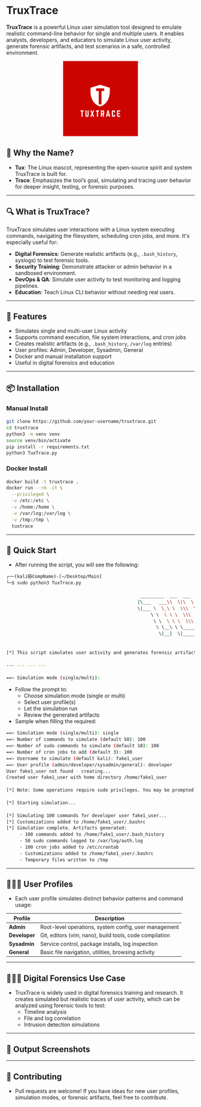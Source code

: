 # TruxTrace

**TruxTrace** is a powerful Linux user simulation tool designed to emulate realistic command-line behavior for single and multiple users. It enables analysts, developers, and educators to simulate Linux user activity, generate forensic artifacts, and test scenarios in a safe, controlled environment.
<p align="center">
  <img src="assets/TuxTrace.png" alt="TruxTrace banner" width="200"/>
</p>

## 🐧 Why the Name?

- **Tux**: The Linux mascot, representing the open-source spirit and system TruxTrace is built for.
- **Trace**: Emphasizes the tool’s goal, simulating and tracing user behavior for deeper insight, testing, or forensic purposes.

---

## 🔍 What is TruxTrace?

TruxTrace simulates user interactions with a Linux system executing commands, navigating the filesystem, scheduling cron jobs, and more. It's especially useful for:

- **Digital Forensics**: Generate realistic artifacts (e.g., `.bash_history`, syslogs) to test forensic tools.
- **Security Training**: Demonstrate attacker or admin behavior in a sandboxed environment.
- **DevOps & QA**: Simulate user activity to test monitoring and logging pipelines.
- **Education**: Teach Linux CLI behavior without needing real users.

---

## 🚀 Features

- Simulates single and multi-user Linux activity
- Supports command execution, file system interactions, and cron jobs
- Creates realistic artifacts (e.g., `.bash_history`, `/var/log` entries)
- User profiles: Admin, Developer, Sysadmin, General
- Docker and manual installation support
- Useful in digital forensics and education

---

## 📦 Installation

### Manual Install
```bash
git clone https://github.com/your-username/truxtrace.git
cd truxtrace
python3 -m venv venv
source venv/bin/activate
pip install -r requirements.txt
python3 TuxTrace.py
```

### Docker Install
```bash
docker build -t truxtrace .
docker run --rm -it \
  --privileged \
  -v /etc:/etc \
  -v /home:/home \
  -v /var/log:/var/log \
  -v /tmp:/tmp \
  tuxtrace
```
---

## 🔧 Quick Start
- After running the script, you will see the following:
```bash
┌──(kali㉿CompName)-[~/Desktop/Main]
└─$ sudo python3 TuxTrace.py
                                                                                                                                                                                            
                                                  _________  ___  ___     ___    ___ _________  ________  ________  ________  _______                                                       
                                                 |\___   ___\\  \|\  \   |\  \  /  /|\___   ___\\   __  \|\   __  \|\   ____\|\  ___ \                                                      
                                                 \|___ \  \_\ \  \\\  \  \ \  \/  / ||___ \  \_\ \  \|\  \ \  \|\  \ \  \___|\ \   __/|                                                     
                                                      \ \  \ \ \  \\\  \  \ \    / /     \ \  \ \ \   _  _\ \   __  \ \  \    \ \  \_|/__                                                   
                                                       \ \  \ \ \  \\\  \  /     \/       \ \  \ \ \  \\  \\ \  \ \  \ \  \____\ \  \_|\ \                                                  
                                                        \ \__\ \ \_______\/  /\   \        \ \__\ \ \__\\ _\\ \__\ \__\ \_______\ \_______\                                                 
                                                         \|__|  \|_______/__/ /\ __\        \|__|  \|__|\|__|\|__|\|__|\|_______|\|_______|                                                 
                                                                         |__|/ \|__|                                                                                                        
                                                                                                                                                                                            
[*] This script simulates user activity and generates forensic artifacts.

--- --- --- ---

==> Simulation mode (single/multi):
```
- Follow the prompt to:
  - Choose simulation mode (single or multi)
  - Select user profile(s)
  - Let the simulation run
  - Review the generated artifacts
- Sample when filling the required:
```bash
==> Simulation mode (single/multi): single
==> Number of commands to simulate (default 50): 100
==> Number of sudo commands to simulate (default 10): 100
==> Number of cron jobs to add (default 3): 100
==> Username to simulate (default kali): fake1_user
==> User profile (admin/developer/sysadmin/general): developer
User fake1_user not found - creating...
Created user fake1_user with home directory /home/fake1_user

[*] Note: Some operations require sudo privileges. You may be prompted for your password.

[*] Starting simulation...

[*] Simulating 100 commands for developer user fake1_user...
[*] Customizations added to /home/fake1_user/.bashrc
[*] Simulation complete. Artifacts generated:
     - 100 commands added to /home/fake1_user/.bash_history
     - 50 sudo commands logged to /var/log/auth.log
     - 100 cron jobs added to /etc/crontab
     - Customizations added to /home/fake1_user/.bashrc
     - Temporary files written to /tmp
```
---

## 👨🏻‍💻 User Profiles
- Each user profile simulates distinct behavior patterns and command usage:

| Profile   | Description                                             |
| --------- | ------------------------------------------------------- |
| **Admin**     | Root-level operations, system config, user management   |
| **Developer** | Git, editors (vim, nano), build tools, code compilation |
| **Sysadmin**  | Service control, package installs, log inspection       |
| **General**   | Basic file navigation, utilities, browsing activity     |

---

## 🕵🏻‍♀️ Digital Forensics Use Case
- TruxTrace is widely used in digital forensics training and research. It creates simulated but realistic traces of user activity, which can be analyzed using forensic tools to test:
  - Timeline analysis
  - File and log correlation
  - Intrusion detection simulations
 
---

## 📸 Output Screenshots

---

## 🤝 Contributing
- Pull requests are welcome! If you have ideas for new user profiles, simulation modes, or forensic artifacts, feel free to contribute.
